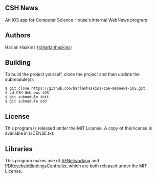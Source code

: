 CSH News
---
An iOS app for Computer Science House's internal WebNews program.

Authors
---
Harlan Haskins ([@harlanhaskins](http://github.com/harlanhaskins))

Building
---

To build the project yourself, clone the project and then update the submodule(s):

    $ git clone https://github.com/harlanhaskins/CSH-Webnews-iOS.git
    $ cd CSH-Webnews-iOS
    $ git submodule init
    $ git submodule add

License
---
This program is released under the MIT License. A copy of this license is available in LICENSE.txt.

Libraries
---
This program makes use of [AFNetworking](https://github.com/AFNetworking/AFNetworking) and [PDKeychainBindingsController](https://github.com/carlbrown/PDKeychainBindingsController), which are both released under the MIT License.
